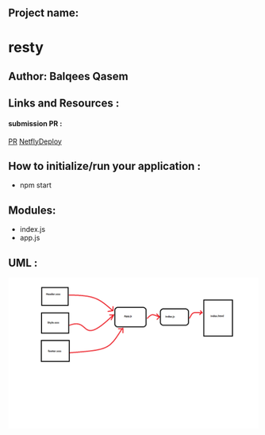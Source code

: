 ## Project name:

   # resty

## Author: Balqees Qasem

## Links and Resources :
   #### submission PR :
   
   [PR](https://github.com/Balqees-401-advanced-javascript/resty/pull/1)
   [NetflyDeploy](https://5efb8b8b955b967dd9c11550--happy-lumiere-1ddee3.netlify.app/)      


## How to initialize/run your application :
  -  npm start

## Modules:

 - index.js
 - app.js


## UML :
 
 ![UML](https://github.com/Balqees-401-advanced-javascript/resty/blob/base/reactCss.png)
        
